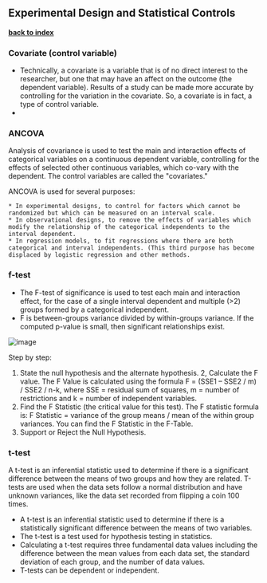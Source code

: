 ## Experimental Design and Statistical Controls 

**[back to index](https://github.com/mlfa03/MLOPs/blob/main/README.md)**

### Covariate (control variable)
* Technically, a covariate is a variable that is of no direct interest to the researcher, but one that may have an affect on the outcome (the dependent variable). Results of a study can be made more accurate by controlling for the variation in the covariate. So, a covariate is in fact, a type of control variable.
* 

### ANCOVA
Analysis of covariance is used to test the main and interaction effects of categorical variables on a continuous dependent variable, controlling for the effects of selected other continuous variables, which co-vary with the dependent. The control variables are called the "covariates."

ANCOVA is used for several purposes:

    * In experimental designs, to control for factors which cannot be randomized but which can be measured on an interval scale.
    * In observational designs, to remove the effects of variables which modify the relationship of the categorical independents to the interval dependent.
    * In regression models, to fit regressions where there are both categorical and interval independents. (This third purpose has become displaced by logistic regression and other methods.
 
 
### f-test 
* The F-test of significance is used to test each main and interaction effect, for the case of a single interval dependent and multiple (>2) groups formed by a categorical independent. 
* F is between-groups variance divided by within-groups variance. If the computed p-value is small, then significant relationships exist.

![image](https://user-images.githubusercontent.com/39881974/208311269-bad34101-ed58-49ab-8281-984fcfa824c1.png)

Step by step:
1. State the null hypothesis and the alternate hypothesis.
2, Calculate the F value. The F Value is calculated using the formula F = (SSE1 – SSE2 / m) / SSE2 / n-k, where SSE = residual sum of squares, m = number of restrictions and k = number of independent variables.
3. Find the F Statistic (the critical value for this test). The F statistic formula is:
F Statistic = variance of the group means / mean of the within group variances.
You can find the F Statistic in the F-Table.
4. Support or Reject the Null Hypothesis.

### t-test 
A t-test is an inferential statistic used to determine if there is a significant difference between the means of two groups and how they are related. T-tests are used when the data sets follow a normal distribution and have unknown variances, like the data set recorded from flipping a coin 100 times.

* A t-test is an inferential statistic used to determine if there is a statistically significant difference between the means of two variables.
* The t-test is a test used for hypothesis testing in statistics.
* Calculating a t-test requires three fundamental data values including the difference between the mean values from each data set, the standard deviation of each group, and the number of data values.
* T-tests can be dependent or independent.

